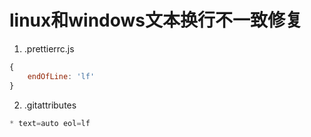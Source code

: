 # linux和windows文本换行不一致修复
1. .prettierrc.js
```js
{
    endOfLine: 'lf'
}
```
2. .gitattributes
```js
* text=auto eol=lf
```